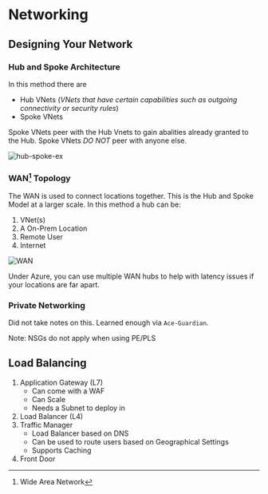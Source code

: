 # Networking
## Designing Your Network
### Hub and Spoke Architecture

In this method there are 
+ Hub VNets (_VNets that have certain capabilities such as outgoing connectivity or security rules_)
+ Spoke VNets 

Spoke VNets peer with the Hub Vnets to gain abalities already granted to the Hub. Spoke VNets *DO NOT* peer with anyone else.

![hub-spoke-ex](https://media.licdn.com/dms/image/D5612AQFURlJs8M7Tsg/article-cover_image-shrink_600_2000/0/1703032285926?e=2147483647&v=beta&t=tytCeOJlqgaLiVoT4mjfSPeshHBrnxDw9eSEzyaAC8g)

### WAN[^1] Topology

The WAN is used to connect locations together. This is the Hub and Spoke Model at a larger scale. In this method a hub can be:
1. VNet(s)
2. A On-Prem Location
3. Remote User
4. Internet

![WAN](https://learn.microsoft.com/en-us/azure/virtual-wan/media/virtual-wan-about/virtual-wan-diagram.png)

Under Azure, you can use multiple WAN hubs to help with latency issues if your locations are far apart.

### Private Networking

Did not take notes on this. Learned enough via `Ace-Guardian`.

Note: NSGs do not apply when using PE/PLS

## Load Balancing

1. Application Gateway (L7)
    + Can come with a WAF
    + Can Scale
    + Needs a Subnet  to deploy in   
2. Load Balancer (L4)
3. Traffic Manager
    + Load Balancer based on DNS
    + Can be used to route users based on Geographical Settings
    + Supports Caching 
4. Front Door


[^1]: Wide Area Network
